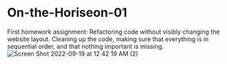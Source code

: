 # On-the-Horiseon-01
First homework assignment: Refactoring code without visibly changing the website layout. Cleaning up the code, making sure that everything is in sequential order, and that nothing important is missing.
![Screen Shot 2022-09-19 at 12 42 19 AM (2)](https://user-images.githubusercontent.com/112911066/190955938-42e4eec8-5589-4343-bb17-f5faf8613bfd.png)
